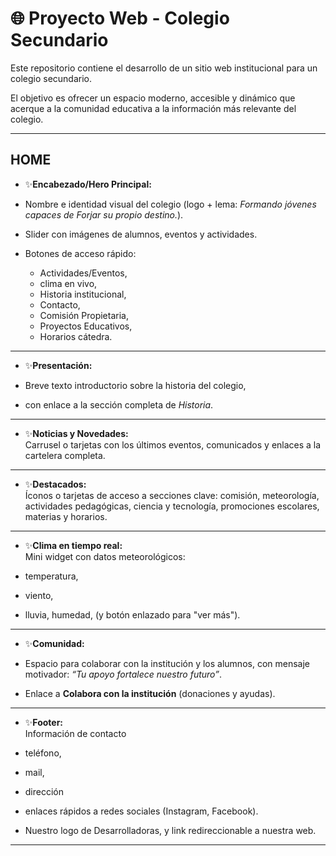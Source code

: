 # 🌐 Proyecto Web - Colegio Secundario

Este repositorio contiene el desarrollo de un sitio web institucional para un colegio secundario.

El objetivo es ofrecer un espacio moderno, accesible y dinámico que acerque a la comunidad educativa a la información más relevante del colegio.

---

## HOME

- ✨**Encabezado/Hero Principal:**

- Nombre e identidad visual del colegio (logo + lema: _Formando jóvenes capaces de Forjar su propio destino._).
- Slider con imágenes de alumnos, eventos y actividades.
- Botones de acceso rápido:

  - Actividades/Eventos,
  - clima en vivo,
  - Historia institucional,
  - Contacto,
  - Comisión Propietaria,
  - Proyectos Educativos,
  - Horarios cátedra.

---

- ✨**Presentación:**

- Breve texto introductorio sobre la historia del colegio,
- con enlace a la sección completa de _Historia_.

---

- ✨**Noticias y Novedades:**  
  Carrusel o tarjetas con los últimos eventos, comunicados y enlaces a la cartelera completa.

---

- ✨**Destacados:**  
  Íconos o tarjetas de acceso a secciones clave: comisión, meteorología, actividades pedagógicas, ciencia y tecnología, promociones escolares, materias y horarios.

---

- ✨**Clima en tiempo real:**  
  Mini widget con datos meteorológicos:

- temperatura,
- viento,
- lluvia, humedad,
  (y botón enlazado para "ver más").

---

- ✨**Comunidad:**

- Espacio para colaborar con la institución y los alumnos, con mensaje motivador: _“Tu apoyo fortalece nuestro futuro”_.
- Enlace a **Colabora con la institución** (donaciones y ayudas).

---

- ✨**Footer:**  
  Información de contacto

- teléfono,
- mail,
- dirección
- enlaces rápidos a redes sociales (Instagram, Facebook).

- Nuestro logo de Desarrolladoras, y link redireccionable a nuestra web.

---
